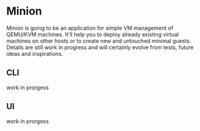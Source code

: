 # Minion
Minion is going to be an application for simple VM management of QEMU/KVM machines.
It'll help you to deploy already existing virtual machines on other hosts or
to create new and untouched minimal guests. Details are still work in progress
and will certainly evolve from tests, future ideas and inspirations.

## CLI
work in prorgess

## UI
work in prorgess